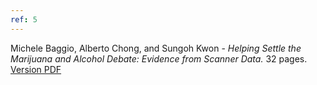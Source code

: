 ```yaml
---
ref: 5
---
```

Michele Baggio, Alberto Chong, and Sungoh Kwon - *Helping Settle the Marijuana and Alcohol Debate:
Evidence from Scanner Data.* 32 pages.<br>
[Version PDF](https://docs.google.com/viewerng/viewer?url=https://trello-attachments.s3.amazonaws.com/5859e37507a31d4c894a91b6/5a21b2c2c1bcb8c4f60dd1a9/3e5393c5236099c85c694d7f7361874e/SSRN-id3063288.pdf)